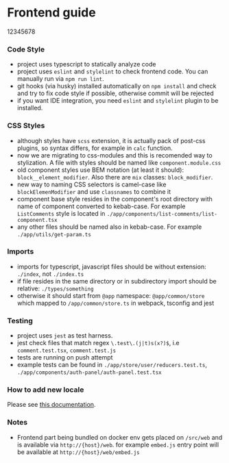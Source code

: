# Frontend guide
12345678
### Code Style

- project uses typescript to statically analyze code
- project uses `eslint` and `stylelint` to check frontend code. You can manually run via `npm run lint`.
- git hooks (via husky) installed automatically on `npm install` and check and try to fix code style if possible, otherwise commit will be rejected
- if you want IDE integration, you need `eslint` and `stylelint` plugin to be installed.

### CSS Styles
- although styles have `scss` extension, it is actually pack of post-css plugins, so syntax differs, for example in `calc` function.
- now we are migrating to css-modules and this is recomended way to stylization. A file with styles should be named like `component.module.css`
- old component styles use BEM notation (at least it should): `block__element_modifier`. Also there are `mix` classes: `block_modifier`.
- new way to naming CSS selectors is camel-case like `blockElemenModifier` and use `classnames` to combine it
- component base style resides in the component's root directory with name of component converted to kebab-case. For example `ListComments` style is located in `./app/components/list-comments/list-component.tsx`
- any other files should be named also in kebab-case. For example `./app/utils/get-param.ts`

### Imports

- imports for typescript, javascript files should be without extension: `./index`, not `./index.ts`
- if file resides in the same directory or in subdirectory import should be relative: `./types/something`
- otherwise it should start from `@app` namespace: `@app/common/store` which mapped to `/app/common/store.ts` in webpack, tsconfig and jest

### Testing

- project uses `jest` as test harness.
- jest check files that match regex `\.test\.(j|t)s(x?)$`, i.e `comment.test.tsx`, `comment.test.js`
- tests are running on push attempt
- example tests can be found in `./app/store/user/reducers.test.ts`, `./app/components/auth-panel/auth-panel.test.tsx`

### How to add new locale

Please see [this documentation](https://github.com/umputun/remark42/blob/master/docs/translation.md).

### Notes

- Frontend part being bundled on docker env gets placed on `/src/web` and is available via `http://{host}/web`. for example `embed.js` entry point will be available at `http://{host}/web/embed.js`
